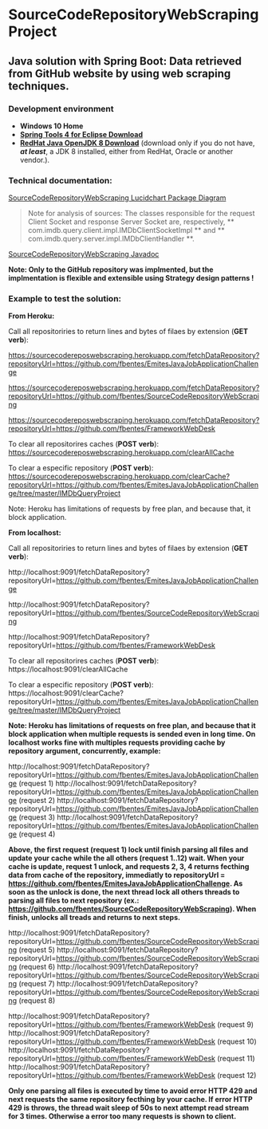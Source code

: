 # SourceCodeRepositoryWebScraping Project
## Java solution with Spring Boot: Data retrieved from GitHub website by using web scraping techniques.
### Development environment 

- **Windows 10 Home**
- [**Spring Tools 4 for Eclipse Download**](https://download.springsource.com/release/STS4/4.8.0.RELEASE/dist/e4.17/spring-tool-suite-4-4.8.0.RELEASE-e4.17.0-win32.win32.x86_64.self-extracting.jar)
- [**RedHat Java OpenJDK 8 Download**](https://developers.redhat.com/download-manager/file/java-1.8.0-openjdk-1.8.0.265-3.b01.redhat.windows.x86_64.msi) (download only if you do not have, **_at least_**, a JDK 8 installed, either from RedHat, Oracle or another vendor.).

### Technical documentation:

[SourceCodeRepositoryWebScraping Lucidchart Package Diagram](https://app.lucidchart.com/lucidchart/51efb0ec-ce7f-4f24-bda9-2799064d1543/view?page=0_0#?folder_id=home&browser=icon)

> Note for analysis of sources:
> The classes responsible for the request Client Socket and response Server Socket are, respectively, ** com.imdb.query.client.impl.IMDbClientSocketImpl ** and ** com.imdb.query.server.impl.IMDbClientHandler **.

[SourceCodeRepositoryWebScraping Javadoc](https://github.com/fbentes/SourceCodeRepositoryWebScraping/tree/main/doc/com/sourcecoderepositorywebscraping)

**Note: Only to the GitHub repository was implmented, but the implmentation is flexible and extensible using Strategy design patterns !**

### Example to test the solution:

**From Heroku:**

Call all repositoriries to return lines and bytes of filaes by extension (**GET verb**):

https://sourcecodereposwebscraping.herokuapp.com/fetchDataRepository?repositoryUrl=https://github.com/fbentes/EmitesJavaJobApplicationChallenge

https://sourcecodereposwebscraping.herokuapp.com/fetchDataRepository?repositoryUrl=https://github.com/fbentes/SourceCodeRepositoryWebScraping

https://sourcecodereposwebscraping.herokuapp.com/fetchDataRepository?repositoryUrl=https://github.com/fbentes/FrameworkWebDesk

To clear all repositorires caches (**POST verb**):
https://sourcecodereposwebscraping.herokuapp.com/clearAllCache

To clear a especific repository (**POST verb**):
https://sourcecodereposwebscraping.herokuapp.com/clearCache?repositoryUrl=https://github.com/fbentes/EmitesJavaJobApplicationChallenge/tree/master/IMDbQueryProject

Note: Heroku has limitations of requests by free plan, and because that, it block application. 

**From localhost:**

Call all repositoriries to return lines and bytes of filaes by extension (**GET verb**):

http://localhost:9091/fetchDataRepository?repositoryUrl=https://github.com/fbentes/EmitesJavaJobApplicationChallenge

http://localhost:9091/fetchDataRepository?repositoryUrl=https://github.com/fbentes/SourceCodeRepositoryWebScraping

http://localhost:9091/fetchDataRepository?repositoryUrl=https://github.com/fbentes/FrameworkWebDesk

To clear all repositorires caches (**POST verb**):
https://localhost:9091/clearAllCache

To clear a especific repository (**POST verb**):
https://localhost:9091/clearCache?repositoryUrl=https://github.com/fbentes/EmitesJavaJobApplicationChallenge/tree/master/IMDbQueryProject

**Note: Heroku has limitations of requests on free plan, and because that it block application when multiple requests is sended even in long time. On localhost works fine with multiples requests providing cache by repository argument, concurrently, example:** 

http://localhost:9091/fetchDataRepository?repositoryUrl=https://github.com/fbentes/EmitesJavaJobApplicationChallenge  (request 1)
http://localhost:9091/fetchDataRepository?repositoryUrl=https://github.com/fbentes/EmitesJavaJobApplicationChallenge  (request 2)
http://localhost:9091/fetchDataRepository?repositoryUrl=https://github.com/fbentes/EmitesJavaJobApplicationChallenge  (request 3) 
http://localhost:9091/fetchDataRepository?repositoryUrl=https://github.com/fbentes/EmitesJavaJobApplicationChallenge  (request 4) 

**Above, the first request (request 1) lock until finish parsing all files and update your cache while the all others (request 1..12) wait. When your cache is update, request 1 unlock, and requests 2, 3, 4 returns fecthing data from cache of the repository, immediatly to repositoryUrl = https://github.com/fbentes/EmitesJavaJobApplicationChallenge.
As soon as the unlock is done, the next thread lock all others threads to parsing all files to next repository (ex.: https://github.com/fbentes/SourceCodeRepositoryWebScraping). When finish, unlocks all treads and returns to next steps.**

http://localhost:9091/fetchDataRepository?repositoryUrl=https://github.com/fbentes/SourceCodeRepositoryWebScraping (request 5)
http://localhost:9091/fetchDataRepository?repositoryUrl=https://github.com/fbentes/SourceCodeRepositoryWebScraping (request 6)
http://localhost:9091/fetchDataRepository?repositoryUrl=https://github.com/fbentes/SourceCodeRepositoryWebScraping (request 7)
http://localhost:9091/fetchDataRepository?repositoryUrl=https://github.com/fbentes/SourceCodeRepositoryWebScraping (request 8)

http://localhost:9091/fetchDataRepository?repositoryUrl=https://github.com/fbentes/FrameworkWebDesk (request 9)
http://localhost:9091/fetchDataRepository?repositoryUrl=https://github.com/fbentes/FrameworkWebDesk (request 10)
http://localhost:9091/fetchDataRepository?repositoryUrl=https://github.com/fbentes/FrameworkWebDesk (request 11)
http://localhost:9091/fetchDataRepository?repositoryUrl=https://github.com/fbentes/FrameworkWebDesk (request 12)

**Only one parsing all files is executed by time to avoid error HTTP 429 and next requests the same repository fecthing by your cache.
If error HTTP 429 is throws, the thread wait sleep of 50s to next attempt read stream for 3 times. Otherwise a error too many requests is shown to client.**
